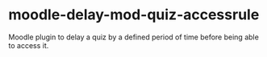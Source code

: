 # moodle-delay-mod-quiz-accessrule
Moodle plugin to delay a quiz by a defined period of time before being able to access it.

